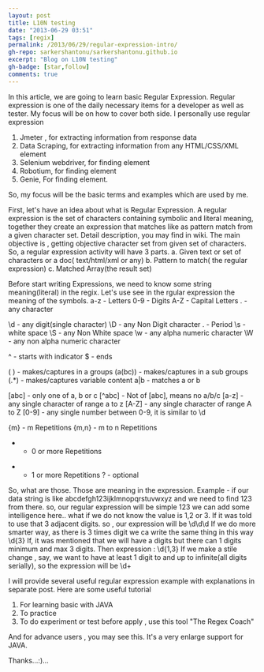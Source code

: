 ```yaml
---
layout: post
title: L10N testing
date: "2013-06-29 03:51"
tags: [regix]
permalink: /2013/06/29/regular-expression-intro/
gh-repo: sarkershantonu/sarkershantonu.github.io
excerpt: "Blog on L10N testing"
gh-badge: [star,follow]
comments: true
---
```


In this article, we are going to learn basic Regular Expression. Regular expression is one of the daily necessary items for a developer as well as tester. My focus will be on how to cover both side. I personally use regular expression
1. Jmeter , for extracting information from response data
2. Data Scraping, for extracting information from any HTML/CSS/XML element
3. Selenium webdriver, for finding element
4. Robotium, for finding element
5. Genie, For finding element.

So, my focus will be the basic terms and examples which are used by me.

First, let's have an idea about what is Regular Expression. A regular expression is the set of characters containing symbolic and literal meaning, together they create an expression that matches like as pattern match from a given character set. Detail description, you may find in wiki. The main objective is , getting objective character set from given set of characters.
So, a regular expression activity will have 3 parts.
a. Given text or set of characters or a doc( text/html/xml or any)
b. Pattern to match( the regular expression)
c. Matched Array(the result set)

Before start writing Expressions, we need to know some string meaning(literal) in the regix. Let's use see in the rgular expression the meaning of the symbols.
a-z - Letters
0-9 - Digits
A-Z  - Capital Letters
. - any character

\d - any digit(single character)
\D - any Non Digit character
\. - Period
\s - white space
\S - any Non White space
\w - any alpha numeric character
\W - any non alpha numeric character

^ - starts with indicator
$ - ends

( ) - makes/captures in a groups
(a(bc)) - makes/captures in a sub groups
(.*) - makes/captures variable content
a|b - matches a or b

[abc] - only one of a, b or c
[^abc] - Not of [abc], means no a/b/c
[a-z] - any single character of range a to z
[A-Z] - any single character of range A to Z
[0-9] - any single number between 0-9, it is similar to \d

{m} - m Repetitions
{m,n} - m to n Repetitions
* - 0 or more Repetitions
+ - 1 or more Repetitions
? - optional

So, what are those. Those are meaning in the expression. Example - if our data string is like abcdefgh123ijklmnopqrstuvwxyz
and we need to find 123 from there. so, our regular expression will be simple
123
we can add some intelligence here..  what if we do not know the value is 1,2 or 3. If it was told to use that 3 adjacent digits. so , our expression will be
\d\d\d
If we do more smarter way, as there is 3 times digit we ca write the same thing in this way
\d{3}
If, it was mentioned that we will have a digits but there can 1 digits minimum and max 3 digits. Then expression :
\d{1,3}
If we make a stile change , say, we want to have at least 1 digit to and up to infinite(all digits serially), so the expression will be
\d+

I will provide several useful regular expression example with explanations in separate post.
Here are some useful tutorial
1. For learning basic with JAVA
2. To practice
3. To do experiment or test before apply , use this tool "The Regex Coach"

And for advance users , you may see this. It's a very enlarge support for JAVA.

Thanks...:)...
